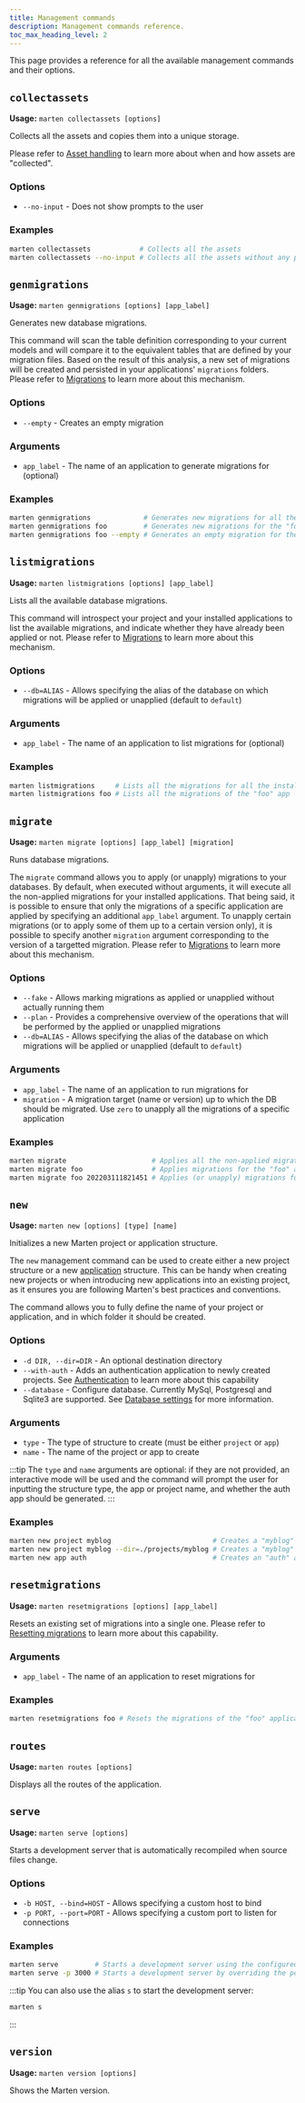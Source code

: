 ```yaml
---
title: Management commands
description: Management commands reference.
toc_max_heading_level: 2
---
```


This page provides a reference for all the available management commands and their options.

## `collectassets`

**Usage:** `marten collectassets [options]`

Collects all the assets and copies them into a unique storage.

Please refer to [Asset handling](../../assets/introduction) to learn more about when and how assets are "collected".

### Options

* `--no-input` - Does not show prompts to the user

### Examples

```bash
marten collectassets            # Collects all the assets
marten collectassets --no-input # Collects all the assets without any prompts
```

## `genmigrations`

**Usage:** `marten genmigrations [options] [app_label]`

Generates new database migrations.

This command will scan the table definition corresponding to your current models and will compare it to the equivalent tables that are defined by your migration files. Based on the result of this analysis, a new set of migrations will be created and persisted in your applications' `migrations` folders. Please refer to [Migrations](../../models-and-databases/migrations) to learn more about this mechanism.

### Options

* `--empty` - Creates an empty migration

### Arguments

* `app_label` - The name of an application to generate migrations for (optional)

### Examples

```bash
marten genmigrations             # Generates new migrations for all the installed apps
marten genmigrations foo         # Generates new migrations for the "foo" app
marten genmigrations foo --empty # Generates an empty migration for the "foo" app
```

## `listmigrations`

**Usage:** `marten listmigrations [options] [app_label]`

Lists all the available database migrations.

This command will introspect your project and your installed applications to list the available migrations, and indicate whether they have already been applied or not. Please refer to [Migrations](../../models-and-databases/migrations) to learn more about this mechanism.

### Options

* `--db=ALIAS` - Allows specifying the alias of the database on which migrations will be applied or unapplied (default to  `default`)

### Arguments

* `app_label` - The name of an application to list migrations for (optional)

### Examples

```bash
marten listmigrations     # Lists all the migrations for all the installed apps
marten listmigrations foo # Lists all the migrations of the "foo" app
```

## `migrate`

**Usage:** `marten migrate [options] [app_label] [migration]`

Runs database migrations.

The `migrate` command allows you to apply (or unapply) migrations to your databases. By default, when executed without arguments, it will execute all the non-applied migrations for your installed applications. That being said, it is possible to ensure that only the migrations of a specific application are applied by specifying an additional `app_label` argument. To unapply certain migrations (or to apply some of them up to a certain version only), it is possible to specify another `migration` argument corresponding to the version of a targetted migration. Please refer to [Migrations](../../models-and-databases/migrations) to learn more about this mechanism.

### Options

* `--fake` - Allows marking migrations as applied or unapplied without actually running them
* `--plan` - Provides a comprehensive overview of the operations that will be performed by the applied or unapplied migrations
* `--db=ALIAS` - Allows specifying the alias of the database on which migrations will be applied or unapplied (default to `default`)

### Arguments

* `app_label` - The name of an application to run migrations for
* `migration` - A migration target (name or version) up to which the DB should be migrated. Use `zero` to unapply all the migrations of a specific application

### Examples

```bash
marten migrate                     # Applies all the non-applied migrations for all the installed apps
marten migrate foo                 # Applies migrations for the "foo" app
marten migrate foo 202203111821451 # Applies (or unapply) migrations for the "foo" app up until the "202203111821451" migration
```

## `new`

**Usage:** `marten new [options] [type] [name]`

Initializes a new Marten project or application structure.

The `new` management command can be used to create either a new project structure or a new [application](../applications) structure. This can be handy when creating new projects or when introducing new applications into an existing project, as it ensures you are following Marten's best practices and conventions.

The command allows you to fully define the name of your project or application, and in which folder it should be created.

### Options

* `-d DIR, --dir=DIR` - An optional destination directory
* `--with-auth` - Adds an authentication application to newly created projects. See [Authentication](../../authentication) to learn more about this capability
* `--database` - Configure database. Currently MySql, Postgresql and Sqlite3 are supported. See [Database settings](../settings#database-settings) for more information.

### Arguments

* `type` - The type of structure to create (must be either `project` or `app`)
* `name` - The name of the project or app to create

:::tip
The `type` and `name` arguments are optional: if they are not provided, an interactive mode will be used and the command will prompt the user for inputting the structure type, the app or project name, and whether the auth app should be generated.
:::

### Examples

```bash
marten new project myblog                         # Creates a "myblog" project
marten new project myblog --dir=./projects/myblog # Creates a "myblog" project in the "./projects/myblog" folder
marten new app auth                               # Creates an "auth" application
```

## `resetmigrations`

**Usage:** `marten resetmigrations [options] [app_label]`

Resets an existing set of migrations into a single one. Please refer to [Resetting migrations](../../models-and-databases/migrations#resetting-migrations) to learn more about this capability.

### Arguments

* `app_label` - The name of an application to reset migrations for

### Examples

```bash
marten resetmigrations foo # Resets the migrations of the "foo" application
```

## `routes`

**Usage:** `marten routes [options]`

Displays all the routes of the application.

## `serve`

**Usage:** `marten serve [options]`

Starts a development server that is automatically recompiled when source files change.

### Options

* `-b HOST, --bind=HOST` - Allows specifying a custom host to bind
* `-p PORT, --port=PORT` - Allows specifying a custom port to listen for connections

### Examples

```bash
marten serve         # Starts a development server using the configured host and port
marten serve -p 3000 # Starts a development server by overriding the port
```

:::tip
You can also use the alias `s` to start the development server:

```bash
marten s
```
:::

## `version`

**Usage:** `marten version [options]`

Shows the Marten version.
